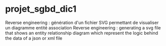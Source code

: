# projet_sgbd_dic1
Reverse engineering : génération d'un fichier SVG permettant de visualiser un diagramme entité association
Reverse engineering : generating a svg file that shows an entity relationship diagram which represent the logic behind the data of a json or xml file
